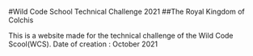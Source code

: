 #Wild Code School Technical Challenge 2021
##The Royal Kingdom of Colchis

This is a website made for the technical challenge of the Wild Code Scool(WCS).
Date of creation : October 2021
